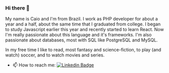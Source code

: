 ### Hi there 👋

My name is Caio and I'm from Brazil. I work as PHP developer for about a year and a half, about the same time that I graduated from college. I began to study Javascript earlier this year and recently started to learn React. Now I'm really passionate about this language and it's frameworks. I'm also passionate about databases, most with SQL like PostgreSQL and MySQL.

In my free time I like to read, most fantasy and science-fiction, to play (and watch) soccer, and to watch movies and series.

- 📫 How to reach me:
[![Linkedin Badge](https://img.shields.io/badge/-LinkedIn-blue?style=flat-square&logo=Linkedin&logoColor=white&link=https://www.linkedin.com/in/caiocmbastos)](https://www.linkedin.com/in/caiocmbastos)

<!--
**caiocmbastos/caiocmbastos** is a ✨ _special_ ✨ repository because its `README.md` (this file) appears on your GitHub profile.

Here are some ideas to get you started:

- 🔭 I’m currently working on ...
- 🌱 I’m currently learning ...
- 👯 I’m looking to collaborate on ...
- 🤔 I’m looking for help with ...
- 💬 Ask me about ...
- 📫 How to reach me: ...
- 😄 Pronouns: ...
- ⚡ Fun fact: ...
-->
